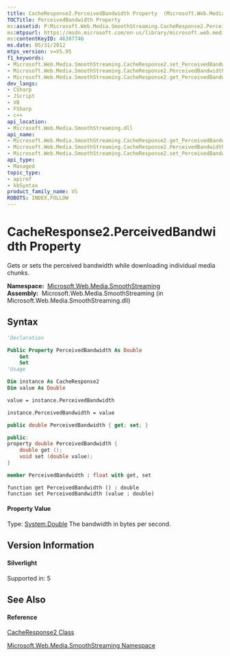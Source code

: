 ```yaml
---
title: CacheResponse2.PerceivedBandwidth Property  (Microsoft.Web.Media.SmoothStreaming)
TOCTitle: PerceivedBandwidth Property
ms:assetid: P:Microsoft.Web.Media.SmoothStreaming.CacheResponse2.PerceivedBandwidth
ms:mtpsurl: https://msdn.microsoft.com/en-us/library/microsoft.web.media.smoothstreaming.cacheresponse2.perceivedbandwidth(v=VS.95)
ms:contentKeyID: 46307746
ms.date: 05/31/2012
mtps_version: v=VS.95
f1_keywords:
- Microsoft.Web.Media.SmoothStreaming.CacheResponse2.set_PerceivedBandwidth
- Microsoft.Web.Media.SmoothStreaming.CacheResponse2.PerceivedBandwidth
- Microsoft.Web.Media.SmoothStreaming.CacheResponse2.get_PerceivedBandwidth
dev_langs:
- CSharp
- JScript
- VB
- FSharp
- c++
api_location:
- Microsoft.Web.Media.SmoothStreaming.dll
api_name:
- Microsoft.Web.Media.SmoothStreaming.CacheResponse2.get_PerceivedBandwidth
- Microsoft.Web.Media.SmoothStreaming.CacheResponse2.PerceivedBandwidth
- Microsoft.Web.Media.SmoothStreaming.CacheResponse2.set_PerceivedBandwidth
api_type:
- Managed
topic_type:
- apiref
- kbSyntax
product_family_name: VS
ROBOTS: INDEX,FOLLOW
---
```


# CacheResponse2.PerceivedBandwidth Property

Gets or sets the perceived bandwidth while downloading individual media chunks.

**Namespace:**  [Microsoft.Web.Media.SmoothStreaming](microsoft-web-media-smoothstreaming-namespace_1.md)  
**Assembly:**  Microsoft.Web.Media.SmoothStreaming (in Microsoft.Web.Media.SmoothStreaming.dll)

## Syntax

``` vb
'Declaration

Public Property PerceivedBandwidth As Double
    Get
    Set
'Usage

Dim instance As CacheResponse2
Dim value As Double

value = instance.PerceivedBandwidth

instance.PerceivedBandwidth = value
```

``` csharp
public double PerceivedBandwidth { get; set; }
```

``` c++
public:
property double PerceivedBandwidth {
    double get ();
    void set (double value);
}
```

``` fsharp
member PerceivedBandwidth : float with get, set
```

``` jscript
function get PerceivedBandwidth () : double
function set PerceivedBandwidth (value : double)
```

#### Property Value

Type: [System.Double](https://msdn.microsoft.com/en-us/library/643eft0t\(v=vs.95\))  
The bandwidth in bytes per second.

## Version Information

#### Silverlight

Supported in: 5  

## See Also

#### Reference

[CacheResponse2 Class](cacheresponse2-class-microsoft-web-media-smoothstreaming.md)

[Microsoft.Web.Media.SmoothStreaming Namespace](microsoft-web-media-smoothstreaming-namespace_1.md)

